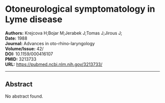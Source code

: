 # Otoneurological symptomatology in Lyme disease

**Authors:** Krejcova H;Bojar M;Jerabek J;Tomas J;Jirous J;  
**Date:** 1988  
**Journal:** Advances in oto-rhino-laryngology  
**Volume/Issue:** 42/  
**DOI:** 10.1159/000416107  
**PMID:** 3213733  
**URL:** https://pubmed.ncbi.nlm.nih.gov/3213733/

---

## Abstract

No abstract found.
